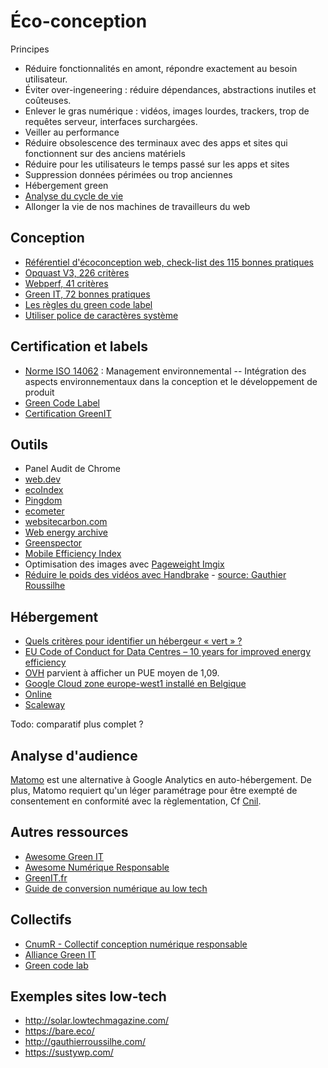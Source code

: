 # Éco-conception

Principes

* Réduire fonctionnalités en amont, répondre exactement au besoin utilisateur.
* Éviter over-ingeneering : réduire dépendances, abstractions inutiles et coûteuses.
* Enlever le gras numérique : vidéos, images lourdes, trackers, trop de requêtes serveur, interfaces surchargées.
* Veiller au performance
* Réduire obsolescence des terminaux avec des apps et sites qui fonctionnent sur des anciens matériels
* Réduire pour les utilisateurs le temps passé sur les apps et sites
* Suppression données périmées ou trop anciennes
* Hébergement green
* [Analyse du cycle de vie](https://fr.wikipedia.org/wiki/Analyse_du_cycle_de_vie)
* Allonger la vie de nos machines de travailleurs du web

## Conception

* [Référentiel d'écoconception web, check-list des 115 bonnes pratiques](https://collectif.greenit.fr/ecoconception-web/115-bonnes-pratiques-eco-conception_web.html)
* [Opquast V3, 226 critères](https://checklists.opquast.com/fr/oqs-v3/)
* [Webperf, 41 critères](https://checklists.opquast.com/webperf/)
* [Green IT, 72 bonnes pratiques](https://checklists.opquast.com/greenit/)
* [Les règles du green code label](https://label.greencodelab.org/green-code-label-detail/)
* [Utiliser police de caractères système](https://css-tricks.com/snippets/css/font-stacks/)

## Certification et labels

* [Norme ISO 14062](https://www.iso.org/fr/standard/33020.html) : Management environnemental -- Intégration des aspects environnementaux dans la conception et le développement de produit
* [Green Code Label](https://www.greencodelab.org/eco-conception-logicielle/un-label-deco-conception-numerique-pour-plus-de-sobriete/)
* [Certification GreenIT](https://www.greenit.fr/formations/)

## Outils

* Panel Audit de Chrome
* [web.dev](https://web.dev/)
* [ecoIndex](http://www.ecoindex.fr)
* [Pingdom](https://tools.pingdom.com/)
* [ecometer](http://www.ecometer.org/)
* [websitecarbon.com](https://www.websitecarbon.com/)
* [Web energy archive](https://wea.greencodelab.org/fr/)
* [Greenspector](https://greenspector.com)
* [Mobile Efficiency Index](https://mobile-efficiency-index.com/)
* Optimisation des images avec [Pageweight Imgix](https://pageweight.imgix.com/)
* [Réduire le poids des vidéos avec Handbrake](https://handbrake.fr/) - [source: Gauthier Roussilhe](http://gauthierroussilhe.com/fr/posts/convert-low-tech#video)

## Hébergement

* [Quels critères pour identifier un hébergeur « vert » ?](https://www.greenit.fr/2009/05/18/quels-criteres-pour-identifier-un-hebergeur-vert/)
* [EU Code of Conduct for Data Centres – 10 years for improved energy efficiency](https://ec.europa.eu/jrc/en/news/eu-code-conduct-data-centres-10-years-improved-energy-efficiency)
* [OVH](https://www.ovh.com/fr/apropos/green-it.xml) parvient à afficher un PUE moyen de 1,09.
* [Google Cloud zone europe-west1 installé en Belgique](https://sustainability.google/projects/belgium-solar/)
* [Online](https://pue.online.net/fr)
* [Scaleway](https://www.scaleway.com/pdf/iliad-dc3.pdf)

Todo: comparatif plus complet ?

## Analyse d'audience

[Matomo](https://matomo.org/) est une alternative à Google Analytics en auto-hébergement. De plus, Matomo requiert qu'un léger paramétrage pour être exempté de consentement en conformité avec la règlementation, Cf [Cnil](https://www.cnil.fr/fr/solutions-pour-les-cookies-de-mesure-daudience).

## Autres ressources

* [Awesome Green IT](https://github.com/alvessteve/awesome-green-it)
* [Awesome Numérique Responsable](https://github.com/cyrildotcc/awesome-numerique-responsable)
* [GreenIT.fr](https://www.greenit.fr/)
* [Guide de conversion numérique au low tech](http://gauthierroussilhe.com/fr/posts/convert-low-tech)

## Collectifs

* [CnumR - Collectif conception numérique responsable](https://collectif.greenit.fr/)
* [Alliance Green IT](http://alliancegreenit.org)
* [Green code lab](https://www.greencodelab.org/)

## Exemples sites low-tech

* http://solar.lowtechmagazine.com/
* https://bare.eco/
* http://gauthierroussilhe.com/
* https://sustywp.com/
